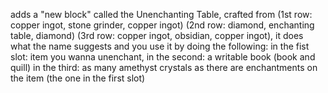 adds a "new block" called the Unenchanting Table, crafted from (1st row: copper ingot, stone grinder, copper ingot) (2nd row: diamond, enchanting table, diamond) (3rd row: copper ingot, obsidian, copper ingot),
it does what the name suggests and you use it by doing the following:
in the fist slot: item you wanna unenchant,
in the second: a writable book (book and quill)
in the third: as many amethyst crystals as there are enchantments on the item (the one in the first slot)
